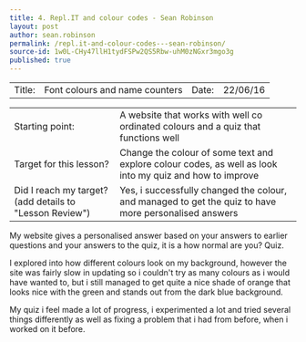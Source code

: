 ```yaml
---
title: 4. Repl.IT and colour codes - Sean Robinson
layout: post
author: sean.robinson
permalink: /repl.it-and-colour-codes---sean-robinson/
source-id: 1w0L-CHy47llH1tydFSPw2QS5Rbw-uhM0zNGxr3mgo3g
published: true
---
```

<table>
  <tr>
    <td>Title:  </td>
    <td>Font colours and name counters</td>
    <td> Date:  </td>
    <td>22/06/16</td>
  </tr>
</table>


<table>
  <tr>
    <td>Starting point:</td>
    <td>A website that works with well co ordinated colours and a quiz that functions well</td>
  </tr>
  <tr>
    <td>Target for this lesson?</td>
    <td>Change the colour of some text and explore colour codes, as well as look into my quiz and how to improve</td>
  </tr>
  <tr>
    <td>Did I reach my target? 
(add details to "Lesson Review")</td>
    <td>Yes, i successfully changed the colour, and managed to get the quiz to have more personalised answers</td>
  </tr>
</table>


My website gives a personalised answer based on your answers to earlier questions and your answers to the quiz, it is a how normal are you? Quiz. 

I explored into how different colours look on my background, however the site was fairly slow in updating so i couldn't try as many colours as i would have wanted to, but i still managed to get quite a nice shade of orange that looks nice with the green and stands out from the dark blue background.

My quiz i feel made a lot of progress, i experimented a lot and tried several things differently as well as fixing a problem that i had from before, when i worked on it before.

